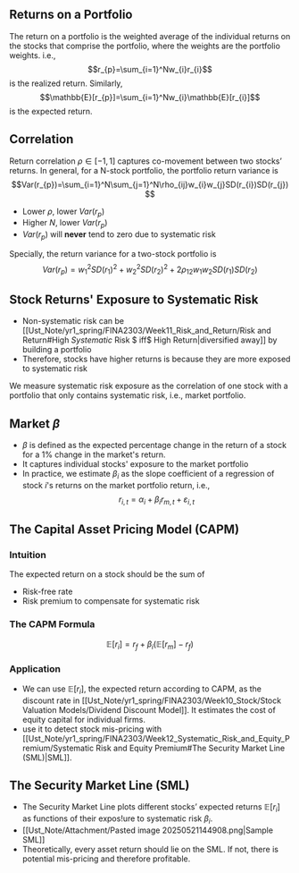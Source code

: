 ## Returns on a Portfolio
The return on a portfolio is the weighted average of the individual returns on the stocks that comprise the portfolio, where the weights are the portfolio weights. i.e., $$r_{p}=\sum_{i=1}^Nw_{i}r_{i}$$ is the realized return. Similarly, $$\mathbb{E}[r_{p}]=\sum_{i=1}^Nw_{i}\mathbb{E}[r_{i}]$$ is the expected return.
## Correlation
Return correlation $\rho \in[-1,1]$ captures co-movement between two stocks’ returns.
In general, for a N-stock portfolio, the portfolio return variance is $$Var(r_{p})=\sum_{i=1}^N\sum_{j=1}^N\rho_{ij}w_{i}w_{j}SD(r_{i})SD(r_{j})$$
- Lower $\rho$, lower $Var(r_{p})$
- Higher $N$, lower $Var(r_{p})$
- $Var(r_{p})$ will **never** tend to zero due to systematic risk

Specially, the return variance for a two-stock portfolio is $$Var(r_{p})=w_{1}^2SD(r_{1})^2+w_{2}^2SD(r_{2})^2+2\rho_{12}w_{1}w_{2}SD(r_{1})SD(r_{2})$$
## Stock Returns' Exposure to Systematic Risk
- Non-systematic risk can be [[Ust_Note/yr1_spring/FINA2303/Week11_Risk_and_Return/Risk and Return#High *Systematic* Risk $ iff$ High Return|diversified away]] by building a portfolio
- Therefore, stocks have higher returns is because they are more exposed to systematic risk

We measure systematic risk exposure as the correlation of one stock with a portfolio that only contains systematic risk, i.e., market portfolio.
## Market $\beta$
- $\beta$ is defined as the expected percentage change in the return of a stock for a 1% change in the market's return.
- It captures individual stocks' exposure to the market portfolio
- In practice, we estimate $\beta_{i}$ as the slope coefficient of a regression of stock $i$'s returns on the market portfolio return, i.e., $$r_{i,t}=\alpha_{i}+\beta_{i}r_{m,t}+\varepsilon_{i,t}$$

## The Capital Asset Pricing Model (CAPM)
### Intuition
The expected return on a stock should be the sum of
- Risk-free rate
- Risk premium to compensate for systematic risk
### The CAPM Formula
$$\mathbb{E}[r_{i}]=r_{f}+\beta_{i}(\mathbb{E}[r_{m}]-r_{f})$$
### Application
- We can use $\mathbb{E}[r_{i}]$, the expected return according to CAPM, as the discount rate in [[Ust_Note/yr1_spring/FINA2303/Week10_Stock/Stock Valuation Models/Dividend Discount Model]]. It estimates the cost of equity capital for individual firms.
- use it to detect stock mis-pricing with [[Ust_Note/yr1_spring/FINA2303/Week12_Systematic_Risk_and_Equity_Premium/Systematic Risk and Equity Premium#The Security Market Line (SML)|SML]].
## The Security Market Line (SML)
- The Security Market Line plots different stocks’ expected returns $\mathbb{E}[r_{i}]$ as functions of their expos!ure to systematic risk $\beta_{i}$.
- [[Ust_Note/Attachment/Pasted image 20250521144908.png|Sample SML]]
- Theoretically, every asset return should lie on the SML. If not, there is potential mis-pricing and therefore profitable.